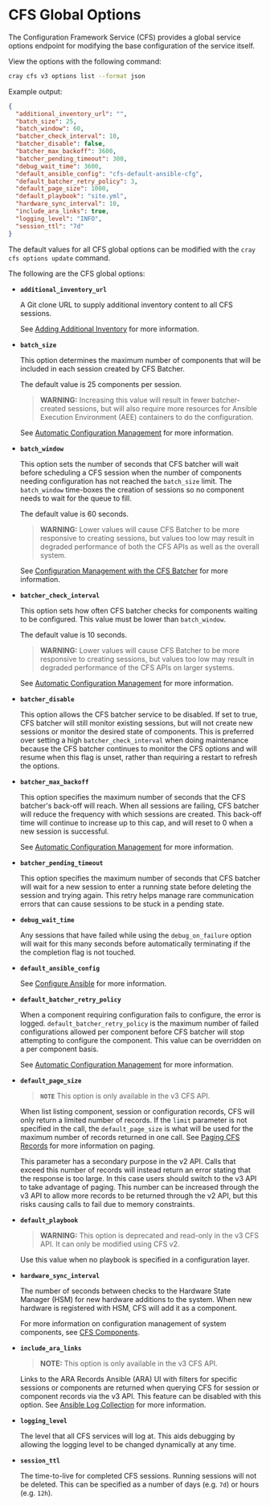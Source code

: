 # CFS Global Options

The Configuration Framework Service \(CFS\) provides a global service options endpoint for modifying the base configuration of the service itself.

View the options with the following command:

```bash
cray cfs v3 options list --format json
```

Example output:

```json
{
  "additional_inventory_url": "",
  "batch_size": 25,
  "batch_window": 60,
  "batcher_check_interval": 10,
  "batcher_disable": false,
  "batcher_max_backoff": 3600,
  "batcher_pending_timeout": 300,
  "debug_wait_time": 3600,
  "default_ansible_config": "cfs-default-ansible-cfg",
  "default_batcher_retry_policy": 3,
  "default_page_size": 1000,
  "default_playbook": "site.yml",
  "hardware_sync_interval": 10,
  "include_ara_links": true,
  "logging_level": "INFO",
  "session_ttl": "7d"
}
```

The default values for all CFS global options can be modified with the `cray cfs options update` command.

The following are the CFS global options:

* **`additional_inventory_url`**

  A Git clone URL to supply additional inventory content to all CFS sessions.

  See [Adding Additional Inventory](Adding_Additional_Inventory.md) for more information.

* **`batch_size`**

  This option determines the maximum number of components that will be included in each session created by CFS Batcher.

  The default value is 25 components per session.

  > **WARNING:** Increasing this value will result in fewer batcher-created sessions, but will also require more resources for
  > Ansible Execution Environment \(AEE\) containers to do the configuration.

  See [Automatic Configuration Management](Automatic_Configuration_Management.md) for more information.

* **`batch_window`**

  This option sets the number of seconds that CFS batcher will wait before scheduling a CFS session when the number of components needing configuration has not reached the `batch_size` limit.
  The `batch_window` time-boxes the creation of sessions so no component needs to wait for the queue to fill.

  The default value is 60 seconds.
  
  > **WARNING:** Lower values will cause CFS Batcher to be more responsive to creating sessions, but values too low may result in
  > degraded performance of both the CFS APIs as well as the overall system.

  See [Configuration Management with the CFS Batcher](Automatic_Configuration_Management.md) for more information.

* **`batcher_check_interval`**

  This option sets how often CFS batcher checks for components waiting to be configured. This value must be lower than `batch_window`.

  The default value is 10 seconds.

  > **WARNING:** Lower values will cause CFS Batcher to be more responsive to creating sessions, but values too low may result in
  > degraded performance of the CFS APIs on larger systems.

  See [Automatic Configuration Management](Automatic_Configuration_Management.md) for more information.

* **`batcher_disable`**

  This option allows the CFS batcher service to be disabled.
  If set to true, CFS batcher will still monitor existing sessions, but will not create new sessions or monitor the desired state of components.
  This is preferred over setting a high `batcher_check_interval` when doing maintenance because the CFS batcher continues to monitor the CFS options and will resume when this flag is unset, rather than requiring a restart to refresh the options.

* **`batcher_max_backoff`**

  This option specifies the maximum number of seconds that the CFS batcher's back-off will reach.
  When all sessions are failing, CFS batcher will reduce the frequency with which sessions are created.
  This back-off time will continue to increase up to this cap, and will reset to 0 when a new session is successful.

  See [Automatic Configuration Management](Automatic_Configuration_Management.md) for more information.

* **`batcher_pending_timeout`**

  This option specifies the maximum number of seconds that CFS batcher will wait for a new session to enter a running state before deleting the session and trying again.
  This retry helps manage rare communication errors that can cause sessions to be stuck in a pending state.

* **`debug_wait_time`**

  Any sessions that have failed while using the `debug_on_failure` option will wait for this many seconds before automatically terminating if the the completion flag
  is not touched.

* **`default_ansible_config`**

  See [Configure Ansible](Configure_Ansible.md) for more information.

* **`default_batcher_retry_policy`**

  When a component requiring configuration fails to configure, the error is logged.
  `default_batcher_retry_policy` is the maximum number of failed configurations allowed per component before CFS batcher will stop attempting to configure the component.
  This value can be overridden on a per component basis.

  See [Automatic Configuration Management](Automatic_Configuration_Management.md) for more information.

* **`default_page_size`**

  > **`NOTE`** This option is only available in the v3 CFS API.

  When list listing component, session or configuration records, CFS will only return a limited number of records.
  If the `limit` parameter is not specified in the call, the `default_page_size` is what will be used for the maximum number of records returned in one call.
  See [Paging CFS Records](Paging_CFS_Records.md) for more information on paging.

  This parameter has a secondary purpose in the v2 API.
  Calls that exceed this number of records will instead return an error stating that the response is too large.
  In this case users should switch to the v3 API to take advantage of paging.
  This number can be increased through the v3 API to allow more records to be returned through the v2 API, but this risks causing calls to fail due to memory constraints.

* **`default_playbook`**

  > **WARNING:** This option is deprecated and read-only in the v3 CFS API. It can only be modified using CFS v2.

  Use this value when no playbook is specified in a configuration layer.

* **`hardware_sync_interval`**

  The number of seconds between checks to the Hardware State Manager \(HSM\) for new hardware additions to the system. When new hardware is registered with HSM, CFS will add it as a component.

  For more information on configuration management of system components, see [CFS Components](CFS_Components.md).

* **`include_ara_links`**

  > **NOTE:** This option is only available in the v3 CFS API.

  Links to the ARA Records Ansible (ARA) UI with filters for specific sessions or components are returned when querying CFS for session or component records via the v3 API.
  This feature can be disabled with this option.
  See [Ansible Log Collection](Ansible_Log_Collection.md) for more information.

* **`logging_level`**

  The level that all CFS services will log at.
  This aids debugging by allowing the logging level to be changed dynamically at any time.

* **`session_ttl`**

  The time-to-live for completed CFS sessions.
  Running sessions will not be deleted.
  This can be specified as a number of days (e.g. `7d`) or hours (e.g. `12h`).
